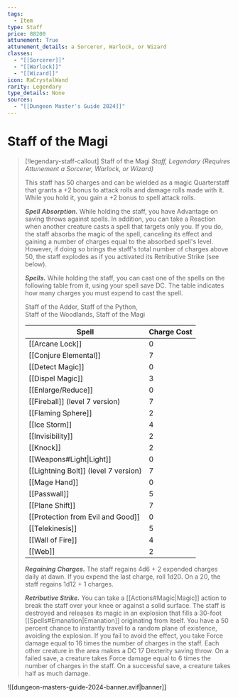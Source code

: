 ```yaml
---
tags:
  - Item
type: Staff
price: 88200
attunement: True
attunement_details: a Sorcerer, Warlock, or Wizard
classes:
  - "[[Sorcerer]]"
  - "[[Warlock]]"
  - "[[Wizard]]"
icon: RaCrystalWand
rarity: Legendary
type_details: None
sources: 
  - "[[Dungeon Master's Guide 2024]]"
---
```

# Staff of the Magi
>[!legendary-staff-callout] Staff of the Magi
>_Staff, Legendary (Requires Attunement a Sorcerer, Warlock, or Wizard)_
>
>This staff has 50 charges and can be wielded as a magic Quarterstaff that grants a +2 bonus to attack rolls and damage rolls made with it. While you hold it, you gain a +2 bonus to spell attack rolls.
>
>**_Spell Absorption._** While holding the staff, you have Advantage on saving throws against spells. In addition, you can take a Reaction when another creature casts a spell that targets only you. If you do, the staff absorbs the magic of the spell, canceling its effect and gaining a number of charges equal to the absorbed spell's level. However, if doing so brings the staff's total number of charges above 50, the staff explodes as if you activated its Retributive Strike (see below).
>
>**_Spells._** While holding the staff, you can cast one of the spells on the following table from it, using your spell save DC. The table indicates how many charges you must expend to cast the spell.
>
>
>Staff of the Adder, Staff of the Python,  
>Staff of the Woodlands, Staff of the Magi
>
>|Spell|Charge Cost|
>|---|---|
>|[[Arcane Lock]]|0|
>|[[Conjure Elemental]]|7|
>|[[Detect Magic]]|0|
>|[[Dispel Magic]]|3|
>|[[Enlarge/Reduce]]|0|
>|[[Fireball]] (level 7 version)|7|
>|[[Flaming Sphere]]|2|
>|[[Ice Storm]]|4|
>|[[Invisibility]]|2|
>|[[Knock]]|2|
>|[[Weapons#Light\|Light]]|0|
>|[[Lightning Bolt]] (level 7 version)|7|
>|[[Mage Hand]]|0|
>|[[Passwall]]|5|
>|[[Plane Shift]]|7|
>|[[Protection from Evil and Good]]|0|
>|[[Telekinesis]]|5|
>|[[Wall of Fire]]|4|
>|[[Web]]|2|
>
>**_Regaining Charges._** The staff regains 4d6 + 2 expended charges daily at dawn. If you expend the last charge, roll 1d20. On a 20, the staff regains 1d12 + 1 charges.
>
>**_Retributive Strike._** You can take a [[Actions#Magic\|Magic]] action to break the staff over your knee or against a solid surface. The staff is destroyed and releases its magic in an explosion that fills a 30-foot [[Spells#Emanation\|Emanation]] originating from itself. You have a 50 percent chance to instantly travel to a random plane of existence, avoiding the explosion. If you fail to avoid the effect, you take Force damage equal to 16 times the number of charges in the staff. Each other creature in the area makes a DC 17 Dexterity saving throw. On a failed save, a creature takes Force damage equal to 6 times the number of charges in the staff. On a successful save, a creature takes half as much damage.
>


![[dungeon-masters-guide-2024-banner.avif|banner]]